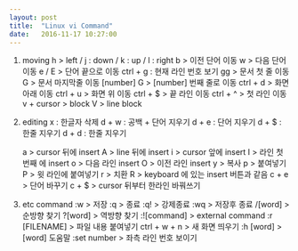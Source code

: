 ```yaml
---
layout: post
title:  "Linux vi Command"
date:   2016-11-17 10:27:00
---
```


1. moving
  h > left / j : down / k : up / l : right
  b > 이전 단어 이동
	w > 다음 단어 이동
	e / E > 단어 끝으로 이동
	ctrl + g : 현재 라인 번호 보기
  gg > 문서 첫 줄 이동
	G > 문서 마지막줄 이동
	[number] G > [number] 번째 줄로 이동
	ctrl + d > 화면 아래 이동
	ctrl + u > 화면 위 이동
  ctrl + $ > 끝 라인 이동
	ctrl + ^ > 첫 라인 이동
  v + cursor > block
  V > line block
  
2. editing
  x : 한글자 삭제
  d + w : 공백 + 단어 지우기
  d + e : 단어 지우기
  d + $ : 한줄 지우기
  d + d : 한줄 지우기

	a > cursor 뒤에 insert
	A > line 뒤에 insert
	i > cursor 앞에 insert
  I > 라인 첫번째 에 insert
	o > 다음 라인 insert
  O > 이전 라인 insert
  y > 복사
  p > 붙여넣기
  P > 윗 라인에 붙여넣기
  r > 치환
	R > keyboard 에 있는 insert 버튼과 같음
  c + e > 단어 바꾸기
	c + $ > cursor 뒤부터 한라인 바꿔쓰기
  
3. etc command
  :w > 저장
  :q > 종료
  :q! > 강제종료
  :wq > 저장후 종료
  /[word] > 순방향 찾기
  ?[word] > 역방향 찾기
  :![command] > external command
  :r [FILENAME] > 파일 내용 붙여넣기
  ctrl + w + n > 새 화면 띄우기
  :h [word] > [word] 도움말
  :set number > 좌측 라인 번호 보이기
